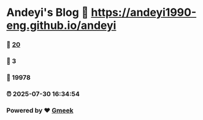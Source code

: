 # Andeyi's Blog :link: https://andeyi1990-eng.github.io/andeyi 
### :page_facing_up: [20](https://andeyi1990-eng.github.io/andeyi/tag.html) 
### :speech_balloon: 3 
### :hibiscus: 19978 
### :alarm_clock: 2025-07-30 16:34:54 
### Powered by :heart: [Gmeek](https://github.com/Meekdai/Gmeek)
